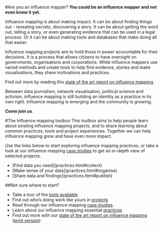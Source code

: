 #Are you an influence mapper?
__You could be an influence mapper and not even know it yet.__

Influence mapping is about making impact. It can be about finding things out - revealing secrets, discovering a story. It can be about getting the word out, telling a story, or even generating evidence that can be used in a legal process. Or it can be about making tools and databases that make doing all that easier.

Influence mapping projects aim to hold those in power accountable for their decisions. It is a process that allows citizens to have oversight on governments, organisations and corporations. While influence mappers use varied methods and create tools to help find evidence, stories and make visualisations, they share motivations and practices. 

Find out more by reading this [state of the art report on influence mapping](assets/influencemapping_soa_dec15_web.pdf).

Between data journalism, network visualisation, political science and activism, influence mapping is still building an identity as a practice in its own right. Influence mapping is emerging and the community is growing. 

__Come join us__.


#The influence mapping toolbox
This toolbox aims to help people learn about existing influence mapping projects, and to share learning about common practices, tools and project experiences. Together we can help influence mapping grow and have even more impact.

Use the links below to start exploring influence mapping practices, or take a look at our influence mapping [case studies](case_studies.html) to get an in-depth view of selected projects.

<nav><ul class="pager">
<li>[Find data you need](practices.html#collect)</li>
<li>[Make sense of your data](practices.html#organise)</li>
<li>[Share data and findings](practices.html#publish)</li>
</ul></nav>

##Not sure where to start?

 * Take a tour of the [tools available](tools.html)
 * Find out who’s doing work like yours in [projects](projects.html)
 * Read through our influence mapping [case studies](case_studies.html).
 * Learn about our influence mapping essential [practices](practices.html)
 * Find out more with our [state of the art report on influence mapping](assets/influencemapping_soa_dec15_web.pdf) ([print version](assets/influencemapping_soa_dec15.pdf))
<br>
